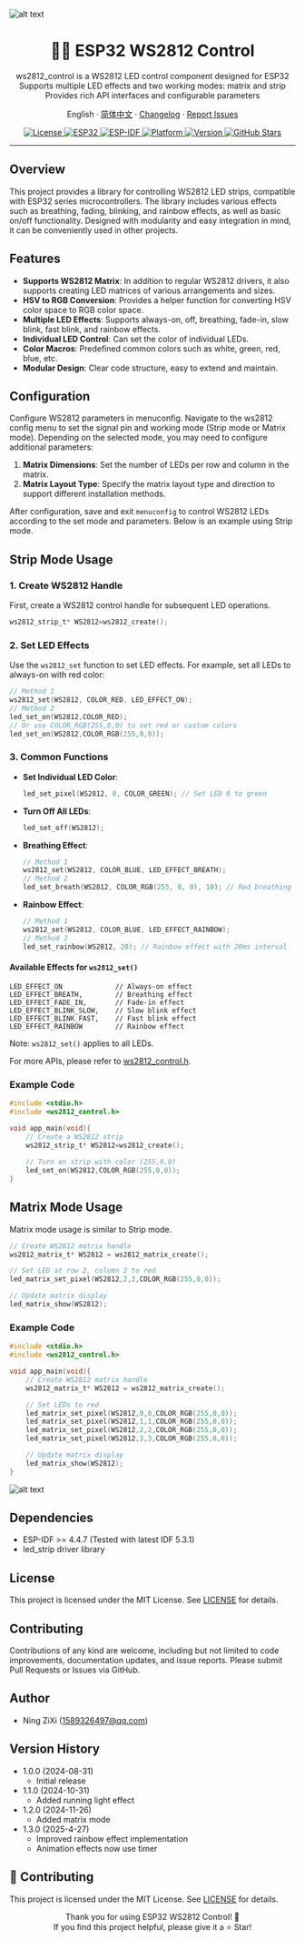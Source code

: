 ![alt text](image.jpg)
<h1 align="center">🏳️‍🌈 ESP32 WS2812 Control</h1>

<p align="center">
ws2812_control is a WS2812 LED control component designed for ESP32<br/>
Supports multiple LED effects and two working modes: matrix and strip<br/>
Provides rich API interfaces and configurable parameters
</p>

<p align="center">
English
· <a href="./README.md">简体中文</a>
· <a href="https://github.com/NingZiXi/ws2812_control/releases">Changelog</a>
· <a href="https://github.com/NingZiXi/ws2812_control/issues">Report Issues</a>
</p>

<p align="center">
  <a href="LICENSE">
    <img alt="License" src="https://img.shields.io/badge/License-MIT-blue.svg" />
  </a>
  <a href="https://www.espressif.com/">
    <img alt="ESP32" src="https://img.shields.io/badge/ESP32-ESP32S3-77216F?logo=espressif" />
  </a>
  <a href="https://docs.espressif.com/projects/esp-idf/">
    <img alt="ESP-IDF" src="https://img.shields.io/badge/ESP--IDF-v5.3+-orange.svg" />
  </a>
  <a href="https://www.espressif.com/">
    <img alt="Platform" src="https://img.shields.io/badge/Platform-ESP32-green.svg" />
  </a>
  <a href="">
    <img alt="Version" src="https://img.shields.io/badge/Version-v1.3.0-brightgreen.svg" />
  </a>
  <a href="https://github.com/NingZiXi/ws2812_control/stargazers">
    <img alt="GitHub Stars" src="https://img.shields.io/github/stars/NingZiXi/ws2812_control.svg?style=social&label=Stars" />
  </a>
</p>

---

## Overview

This project provides a library for controlling WS2812 LED strips, compatible with ESP32 series microcontrollers. The library includes various effects such as breathing, fading, blinking, and rainbow effects, as well as basic on/off functionality. Designed with modularity and easy integration in mind, it can be conveniently used in other projects.

## Features
- **Supports WS2812 Matrix**: In addition to regular WS2812 drivers, it also supports creating LED matrices of various arrangements and sizes.
- **HSV to RGB Conversion**: Provides a helper function for converting HSV color space to RGB color space.
- **Multiple LED Effects**: Supports always-on, off, breathing, fade-in, slow blink, fast blink, and rainbow effects.
- **Individual LED Control**: Can set the color of individual LEDs.
- **Color Macros**: Predefined common colors such as white, green, red, blue, etc.
- **Modular Design**: Clear code structure, easy to extend and maintain.

## Configuration

Configure WS2812 parameters in menuconfig. Navigate to the ws2812 config menu to set the signal pin and working mode (Strip mode or Matrix mode). Depending on the selected mode, you may need to configure additional parameters:

1. **Matrix Dimensions**: Set the number of LEDs per row and column in the matrix.
2. **Matrix Layout Type**: Specify the matrix layout type and direction to support different installation methods.

After configuration, save and exit `menuconfig` to control WS2812 LEDs according to the set mode and parameters. Below is an example using Strip mode.

## Strip Mode Usage
### 1. Create WS2812 Handle

First, create a WS2812 control handle for subsequent LED operations.

```c
ws2812_strip_t* WS2812=ws2812_create();
```

### 2. Set LED Effects

Use the `ws2812_set` function to set LED effects. For example, set all LEDs to always-on with red color:

```c
// Method 1
ws2812_set(WS2812, COLOR_RED, LED_EFFECT_ON);
// Method 2
led_set_on(WS2812,COLOR_RED);
// Or use COLOR_RGB(255,0,0) to set red or custom colors
led_set_on(WS2812,COLOR_RGB(255,0,0));
```

### 3. Common Functions

- **Set Individual LED Color**:

  ```c
  led_set_pixel(WS2812, 0, COLOR_GREEN); // Set LED 0 to green
  ```

- **Turn Off All LEDs**:

  ```c
  led_set_off(WS2812);
  ```

- **Breathing Effect**:

  ```c
  // Method 1
  ws2812_set(WS2812, COLOR_BLUE, LED_EFFECT_BREATH);
  // Method 2
  led_set_breath(WS2812, COLOR_RGB(255, 0, 0), 10); // Red breathing
  ```

- **Rainbow Effect**:

  ```c
  // Method 1
  ws2812_set(WS2812, COLOR_BLUE, LED_EFFECT_RAINBOW);
  // Method 2
  led_set_rainbow(WS2812, 20); // Rainbow effect with 20ms interval
  ```

#### Available Effects for `ws2812_set()`
>
    LED_EFFECT_ON             // Always-on effect
    LED_EFFECT_BREATH,        // Breathing effect
    LED_EFFECT_FADE_IN,       // Fade-in effect
    LED_EFFECT_BLINK_SLOW,    // Slow blink effect
    LED_EFFECT_BLINK_FAST,    // Fast blink effect
    LED_EFFECT_RAINBOW        // Rainbow effect

Note: `ws2812_set()` applies to all LEDs.

For more APIs, please refer to [ws2812_control.h](include\ws2812_control.h).

### Example Code

```c
#include <stdio.h>
#include <ws2812_control.h>

void app_main(void){
    // Create a WS2812 strip
    ws2812_strip_t* WS2812=ws2812_create();
    
    // Turn on strip with color (255,0,0)
    led_set_on(WS2812,COLOR_RGB(255,0,0));
}
```

## Matrix Mode Usage

Matrix mode usage is similar to Strip mode.

```c
// Create WS2812 matrix handle
ws2812_matrix_t* WS2812 = ws2812_matrix_create();

// Set LED at row 2, column 2 to red
led_matrix_set_pixel(WS2812,2,2,COLOR_RGB(255,0,0));

// Update matrix display
led_matrix_show(WS2812);
```

### Example Code

```c
#include <stdio.h>
#include <ws2812_control.h>

void app_main(void){
    // Create WS2812 matrix handle
    ws2812_matrix_t* WS2812 = ws2812_matrix_create();

    // Set LEDs to red
    led_matrix_set_pixel(WS2812,0,0,COLOR_RGB(255,0,0));
    led_matrix_set_pixel(WS2812,1,1,COLOR_RGB(255,0,0));
    led_matrix_set_pixel(WS2812,2,2,COLOR_RGB(255,0,0));
    led_matrix_set_pixel(WS2812,3,3,COLOR_RGB(255,0,0));

    // Update matrix display
    led_matrix_show(WS2812);
}
```
![alt text](59333df79fe9b88a5f6df7c52084de0.jpg)

## Dependencies
- ESP-IDF >= 4.4.7 (Tested with latest IDF 5.3.1)
- led_strip driver library

## License
This project is licensed under the MIT License. See [LICENSE](LICENSE) for details.

## Contributing
Contributions of any kind are welcome, including but not limited to code improvements, documentation updates, and issue reports. Please submit Pull Requests or Issues via GitHub.

## Author
- Ning ZiXi (1589326497@qq.com)

## Version History
- 1.0.0 (2024-08-31)
  - Initial release
- 1.1.0 (2024-10-31)
  - Added running light effect
- 1.2.0 (2024-11-26)
  - Added matrix mode
- 1.3.0 (2025-4-27)
  - Improved rainbow effect implementation
  - Animation effects now use timer

## 🤝 Contributing
This project is licensed under the MIT License. See [LICENSE](LICENSE) for details.

<p align="center">
Thank you for using ESP32 WS2812 Control! 🌈<br/>
If you find this project helpful, please give it a ⭐ Star!
</p>
